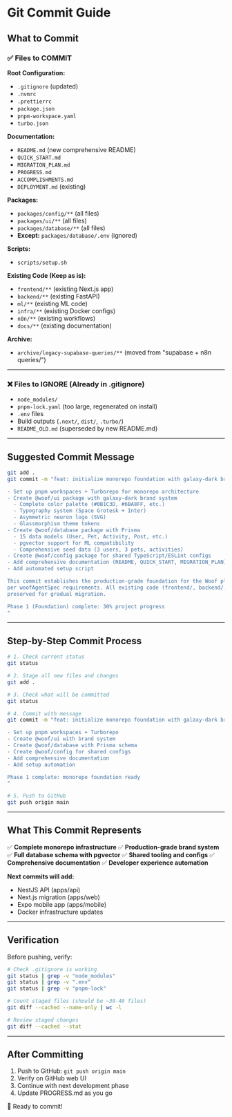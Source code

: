 # Git Commit Guide

## What to Commit

### ✅ Files to COMMIT

**Root Configuration:**
- `.gitignore` (updated)
- `.nvmrc`
- `.prettierrc`
- `package.json`
- `pnpm-workspace.yaml`
- `turbo.json`

**Documentation:**
- `README.md` (new comprehensive README)
- `QUICK_START.md`
- `MIGRATION_PLAN.md`
- `PROGRESS.md`
- `ACCOMPLISHMENTS.md`
- `DEPLOYMENT.md` (existing)

**Packages:**
- `packages/config/**` (all files)
- `packages/ui/**` (all files)
- `packages/database/**` (all files)
- **Except:** `packages/database/.env` (ignored)

**Scripts:**
- `scripts/setup.sh`

**Existing Code (Keep as is):**
- `frontend/**` (existing Next.js app)
- `backend/**` (existing FastAPI)
- `ml/**` (existing ML code)
- `infra/**` (existing Docker configs)
- `n8n/**` (existing workflows)
- `docs/**` (existing documentation)

**Archive:**
- `archive/legacy-supabase-queries/**` (moved from "supabase + n8n queries/")

---

### ❌ Files to IGNORE (Already in .gitignore)

- `node_modules/`
- `pnpm-lock.yaml` (too large, regenerated on install)
- `.env` files
- Build outputs (`.next/`, `dist/`, `.turbo/`)
- `README_OLD.md` (superseded by new README.md)

---

## Suggested Commit Message

```bash
git add .
git commit -m "feat: initialize monorepo foundation with galaxy-dark brand system

- Set up pnpm workspaces + Turborepo for monorepo architecture
- Create @woof/ui package with galaxy-dark brand system
  - Complete color palette (#0B1C3D, #6BA8FF, etc.)
  - Typography system (Space Grotesk + Inter)
  - Asymmetric neuron logo (SVG)
  - Glassmorphism theme tokens
- Create @woof/database package with Prisma
  - 15 data models (User, Pet, Activity, Post, etc.)
  - pgvector support for ML compatibility
  - Comprehensive seed data (3 users, 3 pets, activities)
- Create @woof/config package for shared TypeScript/ESLint configs
- Add comprehensive documentation (README, QUICK_START, MIGRATION_PLAN)
- Add automated setup script

This commit establishes the production-grade foundation for the Woof platform
per woofAgentSpec requirements. All existing code (frontend/, backend/, ml/)
preserved for gradual migration.

Phase 1 (Foundation) complete: 30% project progress
"
```

---

## Step-by-Step Commit Process

```bash
# 1. Check current status
git status

# 2. Stage all new files and changes
git add .

# 3. Check what will be committed
git status

# 4. Commit with message
git commit -m "feat: initialize monorepo foundation with galaxy-dark brand system

- Set up pnpm workspaces + Turborepo
- Create @woof/ui with brand system
- Create @woof/database with Prisma schema
- Create @woof/config for shared configs
- Add comprehensive documentation
- Add setup automation

Phase 1 complete: monorepo foundation ready
"

# 5. Push to GitHub
git push origin main
```

---

## What This Commit Represents

✅ **Complete monorepo infrastructure**
✅ **Production-grade brand system**
✅ **Full database schema with pgvector**
✅ **Shared tooling and configs**
✅ **Comprehensive documentation**
✅ **Developer experience automation**

**Next commits will add:**
- NestJS API (apps/api)
- Next.js migration (apps/web)
- Expo mobile app (apps/mobile)
- Docker infrastructure updates

---

## Verification

Before pushing, verify:

```bash
# Check .gitignore is working
git status | grep -v "node_modules"
git status | grep -v ".env"
git status | grep -v "pnpm-lock"

# Count staged files (should be ~30-40 files)
git diff --cached --name-only | wc -l

# Review staged changes
git diff --cached --stat
```

---

## After Committing

1. Push to GitHub: `git push origin main`
2. Verify on GitHub web UI
3. Continue with next development phase
4. Update PROGRESS.md as you go

🐾 Ready to commit!
